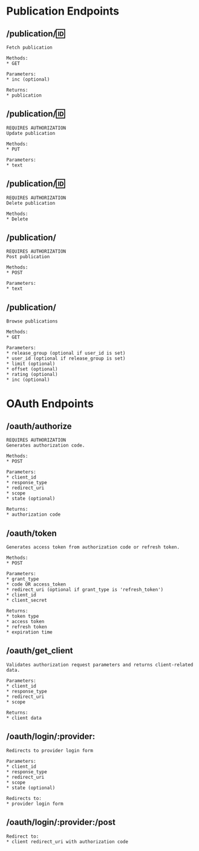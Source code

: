 Publication Endpoints
=====================

## /publication/:id:

    Fetch publication
    
    Methods:
    * GET
    
    Parameters:
    * inc (optional)
    
    Returns:
    * publication
    
## /publication/:id:

    REQUIRES AUTHORIZATION
    Update publication
    
    Methods:
    * PUT
    
    Parameters:
    * text
    
## /publication/:id:

    REQUIRES AUTHORIZATION
    Delete publication
    
    Methods:
    * Delete
    
## /publication/

    REQUIRES AUTHORIZATION
    Post publication
    
    Methods:
    * POST
    
    Parameters:
    * text
    
## /publication/

    Browse publications
    
    Methods:
    * GET
    
    Parameters:
    * release_group (optional if user_id is set)
	* user_id (optional if release_group is set)
	* limit (optional)
	* offset (optional)
	* rating (optional)
	* inc (optional)


OAuth Endpoints
===============

## /oauth/authorize
	
	REQUIRES AUTHORIZATION
	Generates authorization code.

    Methods:
    * POST
    
	Parameters:
	* client_id
	* response_type
	* redirect_uri
	* scope
	* state (optional)

	Returns:
	* authorization code

## /oauth/token

	Generates access token from authorization code or refresh token.

    Methods:
    * POST
    
	Parameters:
	* grant_type
	* code OR access_token
	* redirect_uri (optional if grant_type is 'refresh_token')
	* client_id
    * client_secret

	Returns:
    * token type
	* access token
	* refresh token
	* expiration time

## /oauth/get_client

	Validates authorization request parameters and returns client-related data.

	Parameters:
	* client_id
	* response_type
	* redirect_uri
	* scope

	Returns:
	* client data

## /oauth/login/:provider:

	Redirects to provider login form

	Parameters:
	* client_id
	* response_type
	* redirect_uri
	* scope
	* state (optional)

	Redirects to:
	* provider login form

## /oauth/login/:provider:/post

    Redirect to:
    * client redirect_uri with authorization code
    

